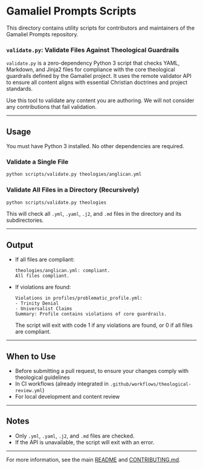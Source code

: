 # Gamaliel Prompts Scripts

This directory contains utility scripts for contributors and maintainers of the Gamaliel Prompts repository.

### `validate.py`: Validate Files Against Theological Guardrails

`validate.py` is a zero-dependency Python 3 script that checks YAML, Markdown, and Jinja2 files for compliance with the core theological guardrails defined by the Gamaliel project. It uses the remote validator API to ensure all content aligns with essential Christian doctrines and project standards.

Use this tool to validate any content you are authoring. We will not consider any 
contributions that fail validation.

---

## Usage

You must have Python 3 installed. No other dependencies are required.

### Validate a Single File

```sh
python scripts/validate.py theologies/anglican.yml
```

### Validate All Files in a Directory (Recursively)

```sh
python scripts/validate.py theologies
```

This will check all `.yml`, `.yaml`, `.j2`, and `.md` files in the directory and its subdirectories.

---

## Output

- If all files are compliant:
  ```
  theologies/anglican.yml: compliant.
  All files compliant.
  ```
- If violations are found:
  ```
  Violations in profiles/problematic_profile.yml:
  - Trinity Denial
  - Universalist Claims
  Summary: Profile contains violations of core guardrails.
  ```
  The script will exit with code 1 if any violations are found, or 0 if all files are compliant.

---

## When to Use

- Before submitting a pull request, to ensure your changes comply with theological guidelines
- In CI workflows (already integrated in `.github/workflows/theological-review.yml`)
- For local development and content review

---

## Notes

- Only `.yml`, `.yaml`, `.j2`, and `.md` files are checked.
- If the API is unavailable, the script will exit with an error.

---

For more information, see the main [README](../README.md) and [CONTRIBUTING.md](../CONTRIBUTING.md). 